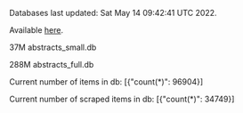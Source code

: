 Databases last updated: Sat May 14 09:42:41 UTC 2022. 

Available [here](https://github.com/cbeauhilton/ash-db/releases).


37M	abstracts_small.db

288M	abstracts_full.db

Current number of items in db:
[{"count(*)": 96904}]

Current number of scraped items in db:
[{"count(*)": 34749}]
